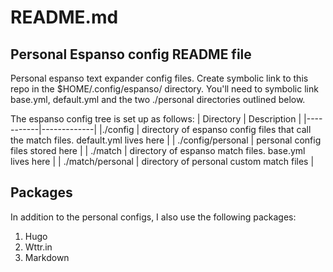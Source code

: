 # README.md
## Personal Espanso config README file

Personal espanso text expander config files. Create symbolic link to this repo in the $HOME/.config/espanso/ directory. You'll need to symbolic link base.yml, default.yml and the two ./personal directories outlined below.

The espanso config tree is set up as follows:
| Directory | Description |
|-----------|-------------|
|./config |  directory of espanso config files that call the match files. default.yml lives here |
| ./config/personal | personal config files stored here |
| ./match | directory of espanso match files. base.yml lives here |
| ./match/personal | directory of personal custom match files |

## Packages

In addition to the personal configs, I also use the following packages:
1. Hugo
2. Wttr.in
3. Markdown
   